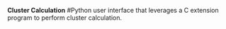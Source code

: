**Cluster Calculation**
#Python user interface that leverages a C extension program to perform cluster calculation. 
